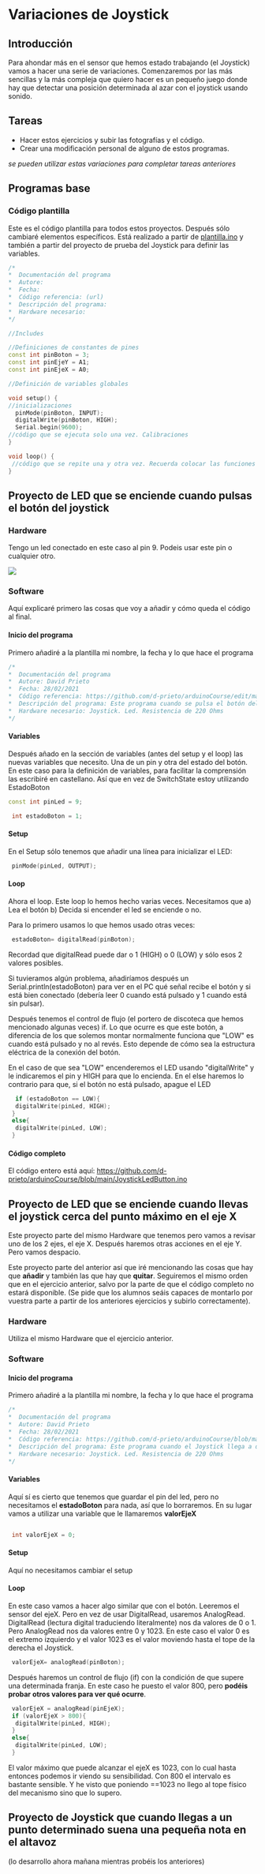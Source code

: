 # Variaciones de Joystick

## Introducción

Para ahondar más en el sensor que hemos estado trabajando (el Joystick) vamos a hacer una serie de variaciones. Comenzaremos por las más sencillas y la más compleja que quiero hacer es un pequeño juego donde hay que detectar una posición determinada al azar con el joystick usando sonido. 

## Tareas 

* Hacer estos ejercicios y subir las fotografías y el código. 
* Crear una modificación personal de alguno de estos programas. 

_se pueden utilizar estas variaciones para completar tareas anteriores_

## Programas base 

### Código plantilla 

Este es el código plantilla para todos estos proyectos. Después sólo cambiaré elementos específicos. Está realizado a partir de [plantilla.ino](https://github.com/d-prieto/arduinoCourse/blob/main/plantilla.ino) y también a partir del proyecto de prueba del Joystick para definir las variables. 

```C++
/*
*  Documentación del programa 
*  Autore: 
*  Fecha:
*  Código referencia: (url)
*  Descripción del programa:
*  Hardware necesario:
*/

//Includes

//Definiciones de constantes de pines
const int pinBoton = 3; 
const int pinEjeY = A1; 
const int pinEjeX = A0; 

//Definición de variables globales 

void setup() {
//inicializaciones
  pinMode(pinBoton, INPUT);
  digitalWrite(pinBoton, HIGH);
  Serial.begin(9600);
//código que se ejecuta solo una vez. Calibraciones  
}

void loop() {
 //código que se repite una y otra vez. Recuerda colocar las funciones que hagan falta para que sea más claro.  
}  
```

## Proyecto de LED que se enciende cuando pulsas el botón del joystick 

### Hardware

Tengo un led conectado en este caso al pin 9. Podeis usar este pin o cualquier otro. 

![](https://raw.githubusercontent.com/d-prieto/arduinoCourse/main/Images/Joystick%20con%201%20led.JPG)

### Software 

Aquí explicaré primero las cosas que voy a añadir y cómo queda el código al final. 

#### Inicio del programa

Primero añadiré a la plantilla mi nombre, la fecha y lo que hace el programa

```C++
/*
*  Documentación del programa 
*  Autore: David Prieto
*  Fecha: 28/02/2021
*  Código referencia: https://github.com/d-prieto/arduinoCourse/edit/main/Variaciones%20de%20Joystick.md
*  Descripción del programa: Este programa cuando se pulsa el botón del joystick se enciende un LED. Si no está pulsado el led está apagado. 
*  Hardware necesario: Joystick. Led. Resistencia de 220 Ohms
*/

```
#### Variables

Después añado en la sección de variables (antes del setup y el loop) las nuevas variables que necesito. Una de un pin y otra del estado del botón. En este caso para la definición de variables, para facilitar la comprensión las escribiré en castellano. Así que en vez de SwitchState estoy utilizando EstadoBoton

```C++
const int pinLed = 9;

 int estadoBoton = 1;
```
#### Setup 

En el Setup sólo tenemos que añadir una línea para inicializar el LED: 

```C++
 pinMode(pinLed, OUTPUT);
```
#### Loop 

Ahora el loop. Este loop lo hemos hecho varias veces. Necesitamos que 
a) Lea el botón
b) Decida si encender el led se enciende o no. 

Para lo primero usamos lo que hemos usado otras veces: 

```C++
 estadoBoton= digitalRead(pinBoton);
```
Recordad que digitalRead puede dar o 1 (HIGH) o 0 (LOW) y sólo esos 2 valores posibles. 

Si tuvieramos algún problema, añadiríamos después un Serial.println(estadoBoton) para ver en el PC qué señal recibe el botón y si está bien conectado (debería leer 0 cuando está pulsado y 1 cuando está sin pulsar). 

Después tenemos el control de flujo (el portero de discoteca que hemos mencionado algunas veces) if. Lo que ocurre es que este botón, a diferencia de los que solemos montar normalmente funciona que "LOW" es cuando está pulsado y no al revés. Esto depende de cómo sea la estructura eléctrica de la conexión del botón. 

En el caso de que sea "LOW" encenderemos el LED usando "digitalWrite" y le indicaremos el pin y HIGH para que lo encienda. En el else haremos lo contrario para que, si el botón no está pulsado, apague el LED

```C++
  if (estadoBoton == LOW){
  digitalWrite(pinLed, HIGH);
 }
 else{
  digitalWrite(pinLed, LOW);
 }
```
#### Código completo 

El código entero está aquí: https://github.com/d-prieto/arduinoCourse/blob/main/JoystickLedButton.ino


## Proyecto de LED que se enciende cuando llevas el joystick cerca del punto máximo en el eje X 

Este proyecto parte del mismo Hardware que tenemos pero vamos a revisar uno de los 2 ejes, el eje X. Después haremos otras acciones en el eje Y. Pero vamos despacio. 

Este proyecto parte del anterior así que iré mencionando las cosas que hay que **añadir** y también las que hay que **quitar**. Seguiremos el mismo orden que en el ejercicio anterior, salvo por la parte de que el código completo no estará disponible. (Se pide que los alumnos seáis capaces de montarlo por vuestra parte a partir de los anteriores ejercicios y subirlo correctamente). 

### Hardware

Utiliza el mismo Hardware que el ejercicio anterior. 

### Software 

#### Inicio del programa

Primero añadiré a la plantilla mi nombre, la fecha y lo que hace el programa

```C++
/*
*  Documentación del programa 
*  Autore: David Prieto
*  Fecha: 28/02/2021
*  Código referencia: https://github.com/d-prieto/arduinoCourse/blob/main/JoystickLedButton.ino
*  Descripción del programa: Este programa cuando el Joystick llega a determinado rango de valores en el EjeX ilumina el LED. Si no, el led se encuentra apagado. 
*  Hardware necesario: Joystick. Led. Resistencia de 220 Ohms
*/
```

#### Variables

Aquí sí es cierto que tenemos que guardar el pin del led, pero no necesitamos el **estadoBoton** para nada, así que lo borraremos. En su lugar vamos a utilizar una variable que le llamaremos **valorEjeX**

```C++

 int valorEjeX = 0; 
```
#### Setup 

Aquí no necesitamos cambiar el setup

#### Loop 

En este caso vamos a hacer algo similar que con el botón. Leeremos el sensor del ejeX. Pero en vez de usar DigitalRead, usaremos AnalogRead. DigitalRead (lectura digital traduciendo literalmente) nos da valores de 0 o 1. Pero AnalogRead nos da valores entre 0 y 1023. En este caso el valor 0 es el extremo izquierdo y el valor 1023 es el valor moviendo hasta el tope de la derecha el Joystick. 

```C++
 valorEjeX= analogRead(pinBoton);
```

Después haremos un control de flujo (if) con la condición de que supere una determinada franja. En este caso he puesto el valor 800, pero **podéis probar otros valores para ver qué ocurre**. 

```C++
 valorEjeX = analogRead(pinEjeX);
 if (valorEjeX > 800){
  digitalWrite(pinLed, HIGH);
 }
 else{
  digitalWrite(pinLed, LOW);
 }
```

El valor máximo que puede alcanzar el ejeX es 1023, con lo cual hasta entonces podemos ir viendo su sensibilidad. Con 800 el intervalo es bastante sensible. Y he visto que poniendo ==1023 no llego al tope físico del mecanismo sino que lo supero. 

## Proyecto de Joystick que cuando llegas a un punto determinado suena una pequeña nota en el altavoz

(lo desarrollo ahora mañana mientras probéis los anteriores)

